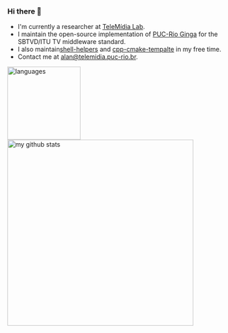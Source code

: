 ### Hi there 👋

- I'm currently a researcher at [TeleMídia Lab](http://www.telemidia.puc-rio.br/).
- I maintain the open-source implementation of [PUC-Rio Ginga](https://github.com/TeleMidia/ginga) for the SBTVD/ITU TV middleware standard.
- I also maintain[shell-helpers](http://github.com/alanlivio/shell-helpers/) and [cpp-cmake-tempalte](https://github.com/alanlivio/cpp-cmake-template/) in my free time.
- Contact me at alan@telemidia.puc-rio.br.


<!-- status codes -->
<p>
    <img src="https://github-readme-stats.vercel.app/api/top-langs/?username=alanlivio&layout=compact" alt="languages" height="165">
    <img src="https://github-readme-stats.vercel.app/api?username=alanlivio&show_icons=true&layout=compact" alt="my github stats" width="420"/>&nbsp;
</p>
